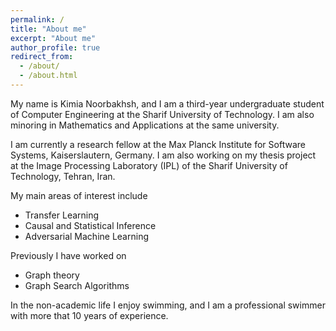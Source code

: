 ```yaml
---
permalink: /
title: "About me"
excerpt: "About me"
author_profile: true
redirect_from: 
  - /about/
  - /about.html
---
```


My name is Kimia Noorbakhsh, and I am a third-year undergraduate student of Computer Engineering at the Sharif University of Technology. I am also minoring in Mathematics and Applications at the same university. 

I am currently a research fellow at the Max Planck Institute for Software Systems, Kaiserslautern, Germany. I am also working on my thesis project at the Image Processing Laboratory (IPL) of the Sharif University of Technology, Tehran, Iran. 

My main areas of interest include
- Transfer Learning 
- Causal and Statistical Inference
- Adversarial Machine Learning

Previously I have worked on
- Graph theory
- Graph Search Algorithms

In the non-academic life I enjoy swimming, and I am a professional swimmer with more that 10 years of experience.